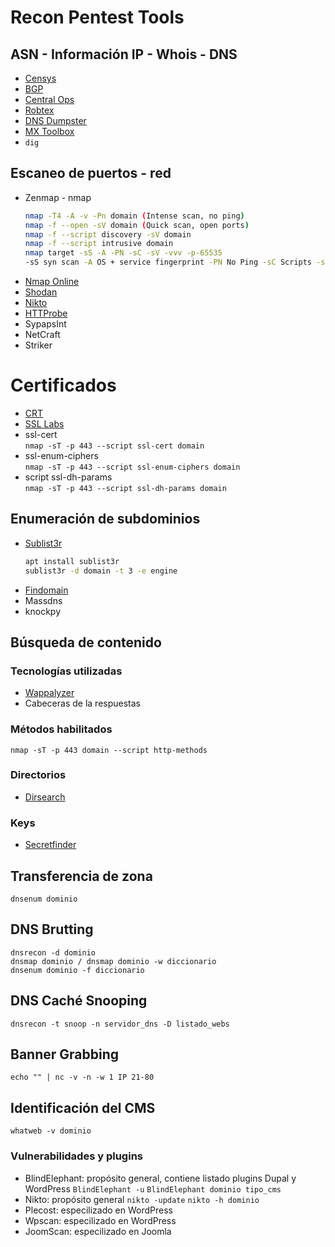 # Recon Pentest Tools

## ASN - Información IP - Whois - DNS

* [Censys](https://censys.io/ipv4)
* [BGP](https://bgp.he.net)
* [Central Ops](https://centralops.net/co/)
* [Robtex](https://www.robtex.com/)
* [DNS Dumpster](https://dnsdumpster.com/)
* [MX Toolbox](https://mxtoolbox.com)
* `dig`

## Escaneo de puertos - red

* Zenmap - nmap
    ```bash
    nmap -T4 -A -v -Pn domain (Intense scan, no ping)
    nmap -f --open -sV domain (Quick scan, open ports)
    nmap -f --script discovery -sV domain
    nmap -f --script intrusive domain
    nmap target -sS -A -PN -sC -sV -vvv -p-65535
    -sS syn scan -A OS + service fingerprint -PN No Ping -sC Scripts -sV versions detection -vvv Verbosity -p-65535 (all ports)
    ```
* [Nmap Online](https://hackertarget.com/nmap-online-port-scanner/)
* [Shodan](https://shodan.io)
* [Nikto](https://github.com/sullo/nikto)
* [HTTProbe](https://github.com/tomnomnom/httprobe)
* SypapsInt
* NetCraft
* Striker

# Certificados

* [CRT](https://crt.sh)
* [SSL Labs](https://www.ssllabs.com)
* ssl-cert  
    ```nmap -sT -p 443 --script ssl-cert domain```
* ssl-enum-ciphers  
	```nmap -sT -p 443 --script ssl-enum-ciphers domain```
* script ssl-dh-params  
	```nmap -sT -p 443 --script ssl-dh-params domain```

## Enumeración de subdominios

* [Sublist3r](https://github.com/aboul3la/Sublist3r)
	```bash
    apt install sublist3r
	sublist3r -d domain -t 3 -e engine
    ```
* [Findomain](https://github.com/Findomain/Findomain)
* Massdns
* knockpy

## Búsqueda de contenido

### Tecnologías utilizadas

* [Wappalyzer](https://www.wappalyzer.com/)
* Cabeceras de la respuestas

### Métodos habilitados

`nmap -sT -p 443 domain --script http-methods`

### Directorios

* [Dirsearch](https://github.com/maurosoria/dirsearch)

### Keys

* [Secretfinder](https://github.com/m4ll0k/SecretFinder)

## Transferencia de zona

`dnsenum dominio`

## DNS Brutting

`dnsrecon -d dominio`   
`dnsmap dominio / dnsmap dominio -w diccionario`   
`dnsenum dominio -f diccionario`

## DNS Caché Snooping

`dnsrecon -t snoop -n servidor_dns -D listado_webs`

## Banner Grabbing

`echo "" | nc -v -n -w 1 IP 21-80`   

## Identificación del CMS

`whatweb -v dominio`   

### Vulnerabilidades y plugins

* BlindElephant: propósito general, contiene listado plugins Dupal y WordPress
	```BlindElephant -u```
	```BlindElephant dominio tipo_cms```
* Nikto: propósito general
	```nikto -update```
	```nikto -h dominio```
* Plecost: especilizado en WordPress
* Wpscan: especilizado en WordPress
* JoomScan: especilizado en Joomla
